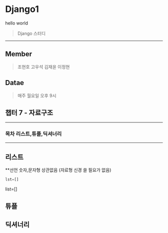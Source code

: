 # Django1
hello world

> Django 스터디
------

## Member
> 조현호 고우석 김재윤 이정현

## Datae
> 매주 월요일 오후 9시

## 챕터 7 - 자료구조
------
### 목차 리스트,튜플,딕셔너리
------
## 리스트
**선언
숫자,문자형 상관없음 (자료형 신경 쓸 필요가 없음)
``` python
lst=[]
```	
list=[]
## 튜플

## 딕셔너리